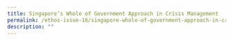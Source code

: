```yaml
---
title: Singapore’s Whole of Government Approach in Crisis Management
permalink: /ethos-issue-16/singapore-whole-of-government-approach-in-crisis-management/
description: ""
---
```

